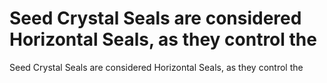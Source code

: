 # Seed Crystal Seals are considered Horizontal Seals, as they control the

Seed Crystal Seals are considered Horizontal Seals, as they control the